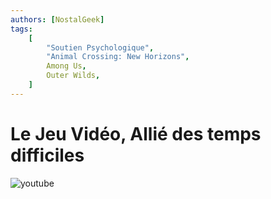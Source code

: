 ```yaml
---
authors: [NostalGeek]
tags:
    [
        "Soutien Psychologique",
        "Animal Crossing: New Horizons",
        Among Us,
        Outer Wilds,
    ]
---
```


# Le Jeu Vidéo, Allié des temps difficiles

![youtube](https://www.youtube.com/watch?v=maGRe4Pa1yg)
